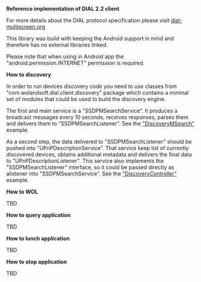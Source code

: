 **Reference implementation of DIAL 2.2 client**

For more details about the DIAL protocol specification please visit [dial-multiscreen.org](http://www.dial-multiscreen.org/)

This library was build with keeping the Android support in mind and therefore has no external libraries linked.

Please note that when using in Android app the "android.permission.INTERNET" permission is required.


**How to discovery**

In order to run devices discovery code you need to use classes from "com.wolandsoft.dial.client.discovery" package which contains a minimal set of modules that could be used to build the discovery engine.

The first and main service is a "SSDPMSearchService".
It produces a broadcast messages every 10 seconds, receives responses, parses them and delivers them to "SSDPMSearchListener".
See the ["DiscoveryMSearch"](https://raw.githubusercontent.com/alexs20/DIAL-reference-client/development/src/example/java/DiscoveryMSearch.java) example.

As a second step, the data delivered to "SSDPMSearchListener" should be pushed into "UPnPDescriptionService".
That service keep list of currently discovered devices, obtains additional metadata and delivers the final data to "UPnPDescriptionListener".
This service also implements the "SSDPMSearchListener" interface, so it could be passed directly as alistener into "SSDPMSearchService".
See the ["DiscoveryController"](https://raw.githubusercontent.com/alexs20/DIAL-reference-client/development/src/example/java/DiscoveryController.java) example.
 
**How to WOL**

TBD

**How to query application**

TBD

**How to lunch application**

TBD

**How to stop application**

TBD
